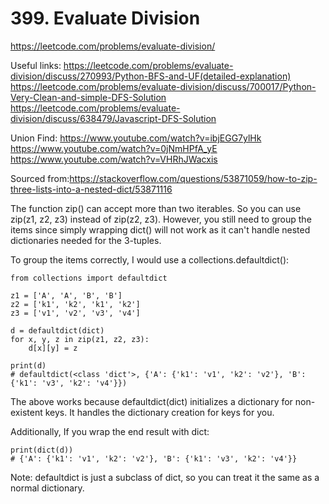 # 399. Evaluate Division

https://leetcode.com/problems/evaluate-division/


Useful links: 
https://leetcode.com/problems/evaluate-division/discuss/270993/Python-BFS-and-UF(detailed-explanation)
https://leetcode.com/problems/evaluate-division/discuss/700017/Python-Very-Clean-and-simple-DFS-Solution
https://leetcode.com/problems/evaluate-division/discuss/638479/Javascript-DFS-Solution

Union Find:
https://www.youtube.com/watch?v=ibjEGG7ylHk 
https://www.youtube.com/watch?v=0jNmHPfA_yE
https://www.youtube.com/watch?v=VHRhJWacxis

Sourced from:https://stackoverflow.com/questions/53871059/how-to-zip-three-lists-into-a-nested-dict/53871116

The function zip() can accept more than two iterables. So you can use zip(z1, z2, z3) instead of zip(z2, z3). However, you still need to group the items since simply wrapping dict() will not work as it can't handle nested dictionaries needed for the 3-tuples.

To group the items correctly, I would use a collections.defaultdict():

```
from collections import defaultdict

z1 = ['A', 'A', 'B', 'B']
z2 = ['k1', 'k2', 'k1', 'k2']
z3 = ['v1', 'v2', 'v3', 'v4']

d = defaultdict(dict)
for x, y, z in zip(z1, z2, z3):
    d[x][y] = z

print(d)
# defaultdict(<class 'dict'>, {'A': {'k1': 'v1', 'k2': 'v2'}, 'B': {'k1': 'v3', 'k2': 'v4'}})
```

The above works because defaultdict(dict) initializes a dictionary for non-existent keys. It handles the dictionary creation for keys for you.

Additionally, If you wrap the end result with dict:
```
print(dict(d))
# {'A': {'k1': 'v1', 'k2': 'v2'}, 'B': {'k1': 'v3', 'k2': 'v4'}}
```

Note: defaultdict is just a subclass of dict, so you can treat it the same as a normal dictionary.

